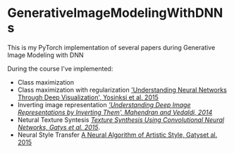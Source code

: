 # GenerativeImageModelingWithDNNs
This is my PyTorch implementation of several papers during Generative Image Modeling with DNN

During the course I've implemented: 
 - Class maximization 
 - Class maximization with regularization ['Understanding Neural Networks Through Deep Visualization', Yosinksi et al. 2015](https://arxiv.org/pdf/1506.06579.pdf)
 - Inverting image representation [_'Understanding Deep Image Representations by Inverting Them', Mahendran and Vedaldi, 2014_](http://www.cv-foundation.org/openaccess/content_cvpr_2015/papers/Mahendran_Understanding_Deep_Image_2015_CVPR_paper.pdf)
 - Netural Texture Syntesis [_Texture Synthesis Using Convolutional Neural
Networks, Gatys et al. 2015_](http://papers.nips.cc/paper/5633-texture-synthesis-using-convolutional-neural-networks.pdf).  
 - Neural Style Transfer [A Neural Algorithm of Artistic Style, Gatyset al. 2015](https://arxiv.org/pdf/1508.06576.pdf)
